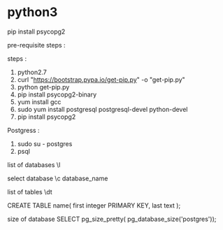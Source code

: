 # python3

pip install psycopg2

pre-requisite steps :

steps :

  1. python2.7
  2. curl "https://bootstrap.pypa.io/get-pip.py" -o "get-pip.py"
  3. python get-pip.py
  4. pip install psycopg2-binary
  5. yum install gcc
  6. sudo yum install postgresql postgresql-devel python-devel
  7. pip install psycopg2

Postgress :

  1. sudo su - postgres
  2. psql

list of databases 
\l

select database
\c database_name

list of tables
\dt


CREATE TABLE name(
   first integer PRIMARY KEY,
   last text 
);

size of database
SELECT pg_size_pretty( pg_database_size('postgres'));






  
  
  
